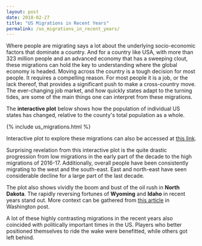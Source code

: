 ```yaml
---
layout: post
date: 2018-02-27
title: "US Migrations in Recent Years"
permalink: /us_migrations_in_recent_years/
---
```


Where people are migrating says a lot about the underlying socio-economic factors that dominate a country. And for a country like USA, with more than 323 million people and an advanced economy that has a sweeping clout, these migrations can hold the key to understanding where the global economy is headed.  Moving across the country is a tough decision for most people. It requires a compelling reason. For most people it is a job, or the lack thereof, that provides a significant push to make a cross-country move. The ever-changing job market, and how quickly states adapt to the turning tides, are some of the main things one can interpret from these migrations.

The **interactive plot** below shows how the population of individual US states has changed, relative to the county's total population as a whole.


{% include us_migrations.html %}

Interactive plot to explore these migrations can also be accessed at [this link][app-link].


Surprising revelation from this interactive plot is the quite drastic progression from low migrations in the early part of the decade to the high migrations of 2016-17. Additionally, overall people have been consistently migrating to the west and the south-east. East and north-east have seen considerable decline for a large part of the last decade.


The plot also shows vividly the boom and bust of the oil rush in **North Dakota**. The rapidly reversing fortunes of **Wyoming** and **Idaho** in recent years stand out. More context can be gathered from [this article][wp-link] in Washington post.

A lot of these highly contrasting migrations in the recent years also coincided with politically important times in the US. Players who better positioned themselves to ride the wake were benefitted, while others got left behind.

[app-link]: https://bytesizeweb.shinyapps.io/USPopApp/
[wp-link]: https://www.washingtonpost.com/news/wonk/wp/2017/12/26/2017s-fastest-and-slowest-growing-states-are-neighbors-heres-why-their-paths-diverged/?utm_term=.6b3b55f900e1
